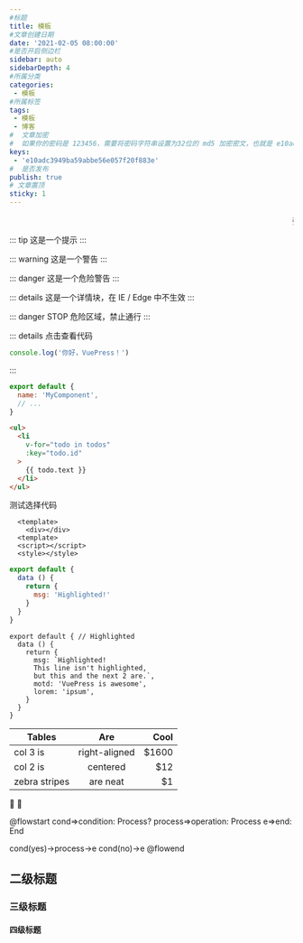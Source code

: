 ```yaml
---
#标题
title: 模板
#文章创建日期
date: '2021-02-05 08:00:00'
#是否开启侧边栏
sidebar: auto
sidebarDepth: 4
#所属分类
categories:
 - 模板
#所属标签
tags:
 - 模板
 - 博客
#  文章加密
#  如果你的密码是 123456，需要将密码字符串设置为32位的 md5 加密密文，也就是 e10adc3949ba59abbe56e057f20f883e
keys:
 - 'e10adc3949ba59abbe56e057f20f883e'
#  是否发布
publish: true
# 文章置顶
sticky: 1
---
```

<!-- 滚动 -->
<marquee>
张文强
</marquee>
<!-- 标题开始 -->
<!-- 名人名言 -->
<Boxx  />
<!-- tip 样式 -->
<Boxx type='tip' title='tip 标题' content='tip 内容'/>
<!-- warning 样式 -->
<Boxx type='warning' title='warning 标题' content='warning 内容'/>
<!-- danger 样式 -->
<Boxx type='danger' title='danger 标题' content='danger 内容'/>
<!-- 标题结束 -->
<Boxx type='tip' title='测试自动化部署'/>
<Boxx type='tip' title='测试自动化部署'/>
<Boxx type='tip' title='测试自动化部署'/>

::: tip
这是一个提示
:::

::: warning
这是一个警告
:::

::: danger
这是一个危险警告
:::

::: details
这是一个详情块，在 IE / Edge 中不生效
:::

::: danger STOP
危险区域，禁止通行
:::

::: details 点击查看代码
```js
console.log('你好，VuePress！')
```
:::

``` js
export default {
  name: 'MyComponent',
  // ...
}
```

``` html
<ul>
  <li
    v-for="todo in todos"
    :key="todo.id"
  >
    {{ todo.text }}
  </li>
</ul>
```
<RecoDemo :collapse="true">
 <template slot="code-template">
      <div></div>
  </template>
  <template slot="code-js">
    <pre>
      console.log(`I'm reco_luan.`)
    </pre>
  </template>
  <template slot="code-style">
    <pre>
      console.log(`I'm reco_luan.`)
    </pre>
  </template>
  测试选择代码
</RecoDemo>

``` vue
  <template>
    <div></div>
  <template>
  <script></script>
  <style></style>
```

``` js {4}
export default {
  data () {
    return {
      msg: 'Highlighted!'
    }
  }
}
```

``` js{1,4,6-7}
export default { // Highlighted
  data () {
    return {
      msg: `Highlighted!
      This line isn't highlighted,
      but this and the next 2 are.`,
      motd: 'VuePress is awesome',
      lorem: 'ipsum',
    }
  }
}
```

| Tables        | Are           | Cool  |
| ------------- |:-------------:| -----:|
| col 3 is      | right-aligned | $1600 |
| col 2 is      | centered      |   $12 |
| zebra stripes | are neat      |    $1 |

:tada: :100:

@flowstart
cond=>condition: Process?
process=>operation: Process
e=>end: End

cond(yes)->process->e
cond(no)->e
@flowend

## 二级标题

### 三级标题

#### 四级标题

